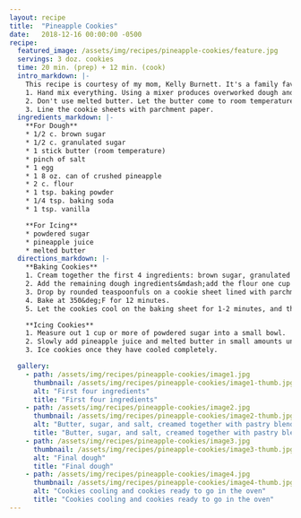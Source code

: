 ```yaml
---
layout: recipe
title:  "Pineapple Cookies"
date:   2018-12-16 00:00:00 -0500
recipe:
  featured_image: /assets/img/recipes/pineapple-cookies/feature.jpg
  servings: 3 doz. cookies
  time: 20 min. (prep) + 12 min. (cook)
  intro_markdown: |-
    This recipe is courtesy of my mom, Kelly Burnett. It's a family favorite&mdash;particularly around Christmas. Here are three tips from my mom for making perfect cookies every time:
    1. Hand mix everything. Using a mixer produces overworked dough and flat cookies.
    2. Don't use melted butter. Let the butter come to room temperature naturally or microwave for just a few seconds at a time until soft.
    3. Line the cookie sheets with parchment paper.
  ingredients_markdown: |-
    **For Dough**
    * 1/2 c. brown sugar
    * 1/2 c. granulated sugar
    * 1 stick butter (room temperature)
    * pinch of salt
    * 1 egg
    * 1 8 oz. can of crushed pineapple
    * 2 c. flour
    * 1 tsp. baking powder
    * 1/4 tsp. baking soda
    * 1 tsp. vanilla

    **For Icing**
    * powdered sugar
    * pineapple juice
    * melted butter
  directions_markdown: |-
    **Baking Cookies**
    1. Cream together the first 4 ingredients: brown sugar, granulated sugar, butter, and salt. Use a pastry blender or a large fork for best results.
    2. Add the remaining dough ingredients&mdash;add the flour one cup at a time to make mixing easier&mdash;and mix well with a wooden spoon.
    3. Drop by rounded teaspoonfuls on a cookie sheet lined with parchment paper.
    4. Bake at 350&deg;F for 12 minutes.
    5. Let the cookies cool on the baking sheet for 1-2 minutes, and then transfer to a cooling rack to cool completely before icing.

    **Icing Cookies**
    1. Measure out 1 cup or more of powdered sugar into a small bowl.
    2. Slowly add pineapple juice and melted butter in small amounts until icing is desired smoothness and consistency.
    3. Ice cookies once they have cooled completely.

  gallery:
    - path: /assets/img/recipes/pineapple-cookies/image1.jpg
      thumbnail: /assets/img/recipes/pineapple-cookies/image1-thumb.jpg
      alt: "First four ingredients"
      title: "First four ingredients"
    - path: /assets/img/recipes/pineapple-cookies/image2.jpg
      thumbnail: /assets/img/recipes/pineapple-cookies/image2-thumb.jpg
      alt: "Butter, sugar, and salt, creamed together with pastry blender"
      title: "Butter, sugar, and salt, creamed together with pastry blender"
    - path: /assets/img/recipes/pineapple-cookies/image3.jpg
      thumbnail: /assets/img/recipes/pineapple-cookies/image3-thumb.jpg
      alt: "Final dough"
      title: "Final dough"
    - path: /assets/img/recipes/pineapple-cookies/image4.jpg
      thumbnail: /assets/img/recipes/pineapple-cookies/image4-thumb.jpg
      alt: "Cookies cooling and cookies ready to go in the oven"
      title: "Cookies cooling and cookies ready to go in the oven"
---
```

